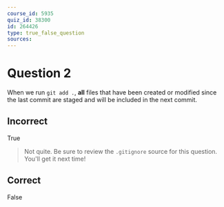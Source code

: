 ```yaml
---
course_id: 5935
quiz_id: 38300
id: 264426
type: true_false_question
sources:
---
```


# Question 2

When we run `git add .`, **all** files that have been created or modified since
the last commit are staged and will be included in the next commit.&nbsp;

## Incorrect

True

> Not quite. Be sure to review the `.gitignore` source for this question. You'll
> get it next time!

## Correct

False
